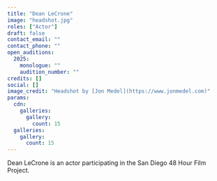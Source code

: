 ```yaml
---
title: "Dean LeCrone"
image: "headshot.jpg"
roles: ["Actor"]
draft: false
contact_email: ""
contact_phone: ""
open_auditions:
  2025:
    monologue: ""
    audition_number: ""
credits: []
social: []
image_credit: "Headshot by [Jon Medel](https://www.jonmedel.com)"
params:
  cdn:
    galleries:
      gallery:
        count: 15
  galleries:
    gallery:
      count: 15
---
```

Dean LeCrone is an actor participating in the San Diego 48 Hour Film Project.
